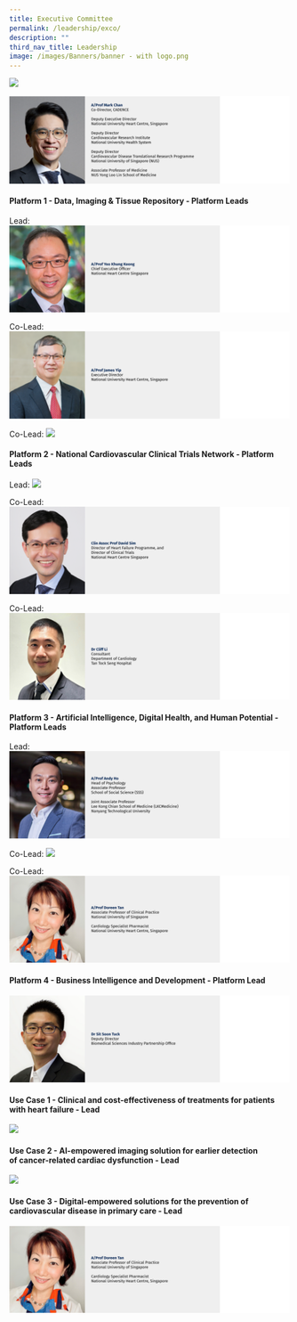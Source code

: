 ```yaml
---
title: Executive Committee
permalink: /leadership/exco/
description: ""
third_nav_title: Leadership
image: /images/Banners/banner - with logo.png
---
```

![](/images/01_Leadership/02_Executive%20Committee/cadence%20-%2001.png)

![](/images/01_Leadership/02_Executive%20Committee/cadence%20-%2002.png)

#### **Platform 1 - Data, Imaging & Tissue Repository - Platform Leads**

Lead:
![](/images/01_Leadership/02_Executive%20Committee/cadence%20-%2009.png)

Co-Lead:
![](/images/01_Leadership/02_Executive%20Committee/cadence%20-%2010.png)

Co-Lead:
![](/images/01_Leadership/02_Executive%20Committee/cadence%20-%2005.png)

#### **Platform 2 - National Cardiovascular Clinical Trials Network - Platform Leads**

Lead:
![](/images/01_Leadership/02_Executive%20Committee/cadence%20-%2004.png)

Co-Lead:
![](/images/01_Leadership/02_Executive%20Committee/cadence%20-%2011.png)

Co-Lead:
![](/images/01_Leadership/02_Executive%20Committee/cadence%20-%2012.png)

#### **Platform 3 - Artificial Intelligence, Digital Health, and Human Potential - Platform Leads**

Lead:
![](/images/01_Leadership/02_Executive%20Committee/cadence%20-%2013.png)

Co-Lead:
![](/images/01_Leadership/02_Executive%20Committee/cadence%20-%2014.png)

Co-Lead:
![](/images/01_Leadership/02_Executive%20Committee/cadence%20-%2008.png)

#### **Platform 4 - Business Intelligence and Development - Platform Lead**
![](/images/01_Leadership/02_Executive%20Committee/cadence%20-%2007.png)

#### **Use Case 1 - Clinical and cost-effectiveness of treatments for patients with heart failure - Lead**
![](/images/01_Leadership/02_Executive%20Committee/cadence%20-%2003.png)

#### **Use Case 2 - AI-empowered imaging solution for earlier detection of cancer-related cardiac dysfunction - Lead**
![](/images/01_Leadership/02_Executive%20Committee/cadence%20-%2006.png)

#### **Use Case 3 - Digital-empowered solutions for the prevention of cardiovascular disease in primary care  - Lead**
![](/images/01_Leadership/02_Executive%20Committee/cadence%20-%2008.png)
